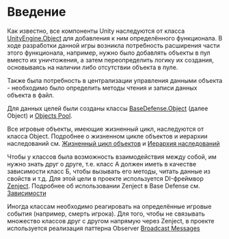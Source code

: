 # Введение

Как известно, все компоненты Unity наследуются от класса
[UnityEngine.Object](https://docs.unity3d.com/ScriptReference/Object.html)
для добавления к ним определённого функционала. В ходе
разработки данной игры возникла потребность расширения
части этого функционала, например, нужно было добавлять
объекты в пул вместо их уничтожения, а затем переопределить
логику их создания, основываясь на наличии либо
отсутствии объекта в пуле.

Также была потребность в централизации управления 
данными объекта - необходимо было определить методы
чтения и записи данных объекта в файл.

Для данных целей были созданы классы
[BaseDefense.Object](../api/BaseDefense.Object.yml)
(далее Object) и
[Objects Pool](../api/BaseDefense.ObjectsPool.yml).

Все игровые объекты, имеющие жизненный цикл, наследуются от
класса Object. Подробнее о жизненном цикле объектов и 
иерархии наследований см.
[Жизненный цикл объектов](../manual/lifecycles.md) и
[Иерархия наследований](../manual/inheritances.md)

Чтобы у классов была возможность взаимодействия между собой,
им нужно знать друг о друге, т.е. класс А должен иметь
в качестве зависимости класс Б, чтобы вызывать его методы,
читать данные из свойств и т.д. Для этой цели в проекте
используется DI-фреймвор 
[Zenject](https://github.com/Mathijs-Bakker/Extenject).
Подробнее об использовании Zenject в Base Defense см.
[Зависимости](../manual/dependencies.md)

Иногда классам необходимо реагировать на определённые
игровые события (например, смерть игрока). Для того, 
чтобы не связывать множество классов друг с другом 
напрямую через Zenject, в проекте используется реализация
паттерна Observer 
[Broadcast Messages](https://github.com/DIDenis/com.didenis.broadcast-messages)